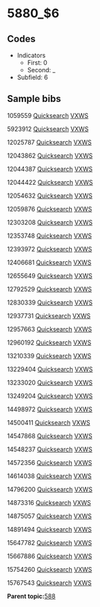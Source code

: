 # 5880\_$6

## Codes

-   Indicators
    -   First: 0
    -   Second: \_
-   Subfield: 6

## Sample bibs

1059559 [Quicksearch](https://search.library.yale.edu/catalog/1059559) [VXWS](http://prodorbis.library.yale.edu:7014/vxws/GetHoldingsService?bibId=1059559)

5923912 [Quicksearch](https://search.library.yale.edu/catalog/5923912) [VXWS](http://prodorbis.library.yale.edu:7014/vxws/GetHoldingsService?bibId=5923912)

12025787 [Quicksearch](https://search.library.yale.edu/catalog/12025787) [VXWS](http://prodorbis.library.yale.edu:7014/vxws/GetHoldingsService?bibId=12025787)

12043862 [Quicksearch](https://search.library.yale.edu/catalog/12043862) [VXWS](http://prodorbis.library.yale.edu:7014/vxws/GetHoldingsService?bibId=12043862)

12044387 [Quicksearch](https://search.library.yale.edu/catalog/12044387) [VXWS](http://prodorbis.library.yale.edu:7014/vxws/GetHoldingsService?bibId=12044387)

12044422 [Quicksearch](https://search.library.yale.edu/catalog/12044422) [VXWS](http://prodorbis.library.yale.edu:7014/vxws/GetHoldingsService?bibId=12044422)

12054632 [Quicksearch](https://search.library.yale.edu/catalog/12054632) [VXWS](http://prodorbis.library.yale.edu:7014/vxws/GetHoldingsService?bibId=12054632)

12059876 [Quicksearch](https://search.library.yale.edu/catalog/12059876) [VXWS](http://prodorbis.library.yale.edu:7014/vxws/GetHoldingsService?bibId=12059876)

12303208 [Quicksearch](https://search.library.yale.edu/catalog/12303208) [VXWS](http://prodorbis.library.yale.edu:7014/vxws/GetHoldingsService?bibId=12303208)

12353748 [Quicksearch](https://search.library.yale.edu/catalog/12353748) [VXWS](http://prodorbis.library.yale.edu:7014/vxws/GetHoldingsService?bibId=12353748)

12393972 [Quicksearch](https://search.library.yale.edu/catalog/12393972) [VXWS](http://prodorbis.library.yale.edu:7014/vxws/GetHoldingsService?bibId=12393972)

12406681 [Quicksearch](https://search.library.yale.edu/catalog/12406681) [VXWS](http://prodorbis.library.yale.edu:7014/vxws/GetHoldingsService?bibId=12406681)

12655649 [Quicksearch](https://search.library.yale.edu/catalog/12655649) [VXWS](http://prodorbis.library.yale.edu:7014/vxws/GetHoldingsService?bibId=12655649)

12792529 [Quicksearch](https://search.library.yale.edu/catalog/12792529) [VXWS](http://prodorbis.library.yale.edu:7014/vxws/GetHoldingsService?bibId=12792529)

12830339 [Quicksearch](https://search.library.yale.edu/catalog/12830339) [VXWS](http://prodorbis.library.yale.edu:7014/vxws/GetHoldingsService?bibId=12830339)

12937731 [Quicksearch](https://search.library.yale.edu/catalog/12937731) [VXWS](http://prodorbis.library.yale.edu:7014/vxws/GetHoldingsService?bibId=12937731)

12957663 [Quicksearch](https://search.library.yale.edu/catalog/12957663) [VXWS](http://prodorbis.library.yale.edu:7014/vxws/GetHoldingsService?bibId=12957663)

12960192 [Quicksearch](https://search.library.yale.edu/catalog/12960192) [VXWS](http://prodorbis.library.yale.edu:7014/vxws/GetHoldingsService?bibId=12960192)

13210339 [Quicksearch](https://search.library.yale.edu/catalog/13210339) [VXWS](http://prodorbis.library.yale.edu:7014/vxws/GetHoldingsService?bibId=13210339)

13229404 [Quicksearch](https://search.library.yale.edu/catalog/13229404) [VXWS](http://prodorbis.library.yale.edu:7014/vxws/GetHoldingsService?bibId=13229404)

13233020 [Quicksearch](https://search.library.yale.edu/catalog/13233020) [VXWS](http://prodorbis.library.yale.edu:7014/vxws/GetHoldingsService?bibId=13233020)

13249204 [Quicksearch](https://search.library.yale.edu/catalog/13249204) [VXWS](http://prodorbis.library.yale.edu:7014/vxws/GetHoldingsService?bibId=13249204)

14498972 [Quicksearch](https://search.library.yale.edu/catalog/14498972) [VXWS](http://prodorbis.library.yale.edu:7014/vxws/GetHoldingsService?bibId=14498972)

14500411 [Quicksearch](https://search.library.yale.edu/catalog/14500411) [VXWS](http://prodorbis.library.yale.edu:7014/vxws/GetHoldingsService?bibId=14500411)

14547868 [Quicksearch](https://search.library.yale.edu/catalog/14547868) [VXWS](http://prodorbis.library.yale.edu:7014/vxws/GetHoldingsService?bibId=14547868)

14548237 [Quicksearch](https://search.library.yale.edu/catalog/14548237) [VXWS](http://prodorbis.library.yale.edu:7014/vxws/GetHoldingsService?bibId=14548237)

14572356 [Quicksearch](https://search.library.yale.edu/catalog/14572356) [VXWS](http://prodorbis.library.yale.edu:7014/vxws/GetHoldingsService?bibId=14572356)

14614038 [Quicksearch](https://search.library.yale.edu/catalog/14614038) [VXWS](http://prodorbis.library.yale.edu:7014/vxws/GetHoldingsService?bibId=14614038)

14796200 [Quicksearch](https://search.library.yale.edu/catalog/14796200) [VXWS](http://prodorbis.library.yale.edu:7014/vxws/GetHoldingsService?bibId=14796200)

14873316 [Quicksearch](https://search.library.yale.edu/catalog/14873316) [VXWS](http://prodorbis.library.yale.edu:7014/vxws/GetHoldingsService?bibId=14873316)

14875057 [Quicksearch](https://search.library.yale.edu/catalog/14875057) [VXWS](http://prodorbis.library.yale.edu:7014/vxws/GetHoldingsService?bibId=14875057)

14891494 [Quicksearch](https://search.library.yale.edu/catalog/14891494) [VXWS](http://prodorbis.library.yale.edu:7014/vxws/GetHoldingsService?bibId=14891494)

15647782 [Quicksearch](https://search.library.yale.edu/catalog/15647782) [VXWS](http://prodorbis.library.yale.edu:7014/vxws/GetHoldingsService?bibId=15647782)

15667886 [Quicksearch](https://search.library.yale.edu/catalog/15667886) [VXWS](http://prodorbis.library.yale.edu:7014/vxws/GetHoldingsService?bibId=15667886)

15754260 [Quicksearch](https://search.library.yale.edu/catalog/15754260) [VXWS](http://prodorbis.library.yale.edu:7014/vxws/GetHoldingsService?bibId=15754260)

15767543 [Quicksearch](https://search.library.yale.edu/catalog/15767543) [VXWS](http://prodorbis.library.yale.edu:7014/vxws/GetHoldingsService?bibId=15767543)

**Parent topic:**[588](../../tags/588/588.md)

